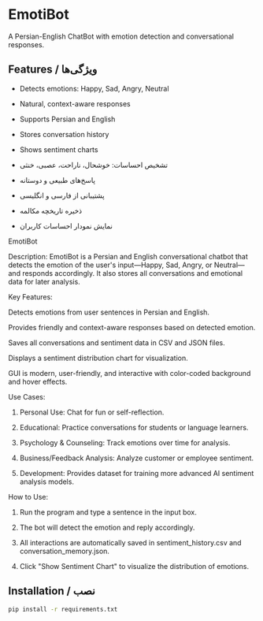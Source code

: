 # EmotiBot

A Persian-English ChatBot with emotion detection and conversational responses.

## Features / ویژگی‌ها
- Detects emotions: Happy, Sad, Angry, Neutral
- Natural, context-aware responses
- Supports Persian and English
- Stores conversation history
- Shows sentiment charts

- تشخیص احساسات: خوشحال، ناراحت، عصبی، خنثی
- پاسخ‌های طبیعی و دوستانه
- پشتیبانی از فارسی و انگلیسی
- ذخیره تاریخچه مکالمه
- نمایش نمودار احساسات کاربران

EmotiBot

Description:
EmotiBot is a Persian and English conversational chatbot that detects the emotion of the user's input—Happy, Sad, Angry, or Neutral—and responds accordingly. It also stores all conversations and emotional data for later analysis.

Key Features:

Detects emotions from user sentences in Persian and English.

Provides friendly and context-aware responses based on detected emotion.

Saves all conversations and sentiment data in CSV and JSON files.

Displays a sentiment distribution chart for visualization.

GUI is modern, user-friendly, and interactive with color-coded background and hover effects.


Use Cases:

1. Personal Use: Chat for fun or self-reflection.


2. Educational: Practice conversations for students or language learners.


3. Psychology & Counseling: Track emotions over time for analysis.


4. Business/Feedback Analysis: Analyze customer or employee sentiment.


5. Development: Provides dataset for training more advanced AI sentiment analysis models.



How to Use:

1. Run the program and type a sentence in the input box.


2. The bot will detect the emotion and reply accordingly.


3. All interactions are automatically saved in sentiment_history.csv and conversation_memory.json.


4. Click "Show Sentiment Chart" to visualize the distribution of emotions.

## Installation / نصب
```bash
pip install -r requirements.txt
